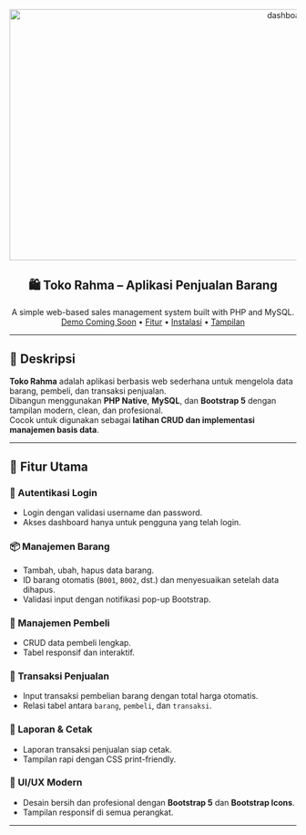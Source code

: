 <!-- PROJECT LOGO -->
<p align="center">
  <img width="960" height="440" alt="dashboard" src="https://github.com/user-attachments/assets/7984bf90-8779-436d-8bc9-e6174775eec3" />
</p>

<h2 align="center">🛍️ Toko Rahma – Aplikasi Penjualan Barang</h2>

<p align="center">
  A simple web-based sales management system built with PHP and MySQL.  
  <br>
  <a href="#">Demo Coming Soon</a> •
  <a href="#-fitur-utama">Fitur</a> •
  <a href="#️-cara-menjalankan">Instalasi</a> •
  <a href="#-tangkapan-layar">Tampilan</a>
</p>

---

## 📖 Deskripsi

**Toko Rahma** adalah aplikasi berbasis web sederhana untuk mengelola data barang, pembeli, dan transaksi penjualan.  
Dibangun menggunakan **PHP Native**, **MySQL**, dan **Bootstrap 5** dengan tampilan modern, clean, dan profesional.  
Cocok untuk digunakan sebagai **latihan CRUD dan implementasi manajemen basis data**.

---

## 🚀 Fitur Utama

### 🔐 Autentikasi Login
- Login dengan validasi username dan password.  
- Akses dashboard hanya untuk pengguna yang telah login.

### 📦 Manajemen Barang
- Tambah, ubah, hapus data barang.
- ID barang otomatis (`B001`, `B002`, dst.) dan menyesuaikan setelah data dihapus.
- Validasi input dengan notifikasi pop-up Bootstrap.

### 👥 Manajemen Pembeli
- CRUD data pembeli lengkap.  
- Tabel responsif dan interaktif.

### 💸 Transaksi Penjualan
- Input transaksi pembelian barang dengan total harga otomatis.
- Relasi tabel antara `barang`, `pembeli`, dan `transaksi`.

### 📄 Laporan & Cetak
- Laporan transaksi penjualan siap cetak.  
- Tampilan rapi dengan CSS print-friendly.

### 💅 UI/UX Modern
- Desain bersih dan profesional dengan **Bootstrap 5** dan **Bootstrap Icons**.  
- Tampilan responsif di semua perangkat.

---
